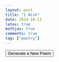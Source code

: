 ```yaml
---
layout: post
title: "I Wish"
date: 2024-10-11
latex: true
mathjax: true
comments: true
tag: ["poetry"]
---
```


<html>
  <div id="poem-container">
    <p id="poem"></p>
  </div>

  <button id="generate-poem-button">Generate a New Poem</button>

  <script>
    // Create a script tag for RiTa.js
    const ritaScript = document.createElement('script');
    ritaScript.src = "https://unpkg.com/rita@3.1.3/dist/rita.min.js";

    // Once RiTa.js is fully loaded, initialize the poem generation
    ritaScript.onload = function () {
      // Now that RiTa is loaded, attach the event listener
      document.getElementById('generate-poem-button').onclick = generatePoem;

      // Optionally generate the first poem on page load
      generatePoem();
    };

    document.head.appendChild(ritaScript); // Load RiTa.js

    function generatePoem() {
      // const poemLines = [];

      // for (let i = 0; i < 4; i++) {
      //   const subject = RiTa.randomWord({ pos: "nn" });
      //   const verb = RiTa.randomWord({ pos: "vb" });
      //   const adjective = RiTa.randomWord({ pos: "jj" });
      //   const object = RiTa.randomWord({ pos: "nn" });

      //   const line = `${subject} ${verb} a ${adjective} ${object}.`;
      //   poemLines.push(line);
      // }

      // document.getElementById('poem').innerHTML = poemLines.join('<br>');

      const emotions = [
        "happiness",
        "sadness",
        "anger",
        "fear",
        "surprise",
        "disgust",
        "joy",
        "envy",
        "jealousy",
        "anxiety",
        "grief",
        "contentment",
        "loneliness",
        "love",
        "hatred",
        "hope",
        "despair",
        "guilt",
        "shame",
        "pride",
        "embarrassment",
        "frustration",
        "confusion",
        "relief",
        "boredom",
        "curiosity",
        "compassion",
        "admiration",
        "nostalgia",
        "regret",
        "inspiration",
        "disappointment",
        "trust",
        "betrayal",
        "anticipation",
        "excitement",
        "apathy",
        "indifference",
        "courage",
        "panic",
        "euphoria",
        "serenity",
        "humiliation",
        "doubt",
        "sympathy",
        "gratitude",
        "arousal",
        "longing",
        "resentment",
        "melancholy",
        "triumph",
        "vulnerability",
        "vindication",
        "elation",
        "discomfort",
        "shock",
        "amusement",
        "awe",
        "contempt",
        "fascination",
        "tenderness",
        "irritation",
        "satisfaction",
        "yearning",
        "trepidation",
        "optimism",
        "pessimism",
        "suspicion",
        "bewilderment",
        "infatuation",
        "resentment",
        "exasperation",
        "agitation",
        "revulsion",
        "mortification",
        "remorse",
        "compunction",
        "zeal",
        "passion",
        "perplexity",
        "misery",
        "bewilderment",
        "enthusiasm",
        "devotion"
      ];

      //aonesyllableemotions = emotions.filter(e => RiTa.syllables("extreme").split(RiTa.SYLLABLE_BOUNDARY).length ==1)
      const onesyllableemotions = [
        "joy",
        "grief",
        "love",
        "hate",
        "pride",
        "shame",
        "fear",
        "guilt",
        "hope",
        "scorn",
        "rage",
        "dread",
        "bliss",
        "doubt",
        "calm",
        "glum",
        "shock",
        "zeal",
        "spite",
        "hurt"
      ];

      let rules = {
        start: "$stanza1 <br><br> $stanza2 <br><br> $stanza3",
        stanza1: "$line1; <br> $line2.",
        stanza2: "$line3; <br> $line4.",
        stanza3: "$line5; <br> $line6.",
        line5: "$eventually, I $hope we'd come to you, there could be no other $way",
        eventually: "Eventually | One day | Someday | In time | Soon enough",
        way: "end | way | finale | fear | intention | certainty | discovery | recollection | intent | allowance | possibility |gift | grace | happiness | offer",
        hope: "hope | believe | wish | wished | beleived | hoped | feared | fear | know | knew", 
        line6: "We'd $sit a little $longer then, $three $endthing in the end",
        three: "three | all | together | our | my | your | uncertain | discovered | sacred",
        sit: "cheer | rest | sit | stay | drift",
        longer: "longer | safer | calmer | shorter", 
        endthing: "somethings | nothings | disapointments | heroes | poets | priestesses | cyborgs | goddesses", 
        line3: "I'd $do the $moon3 to say \"$hello\", or $give a $little $gift",
        line4: "We'd $float along together then, to $seek the $coming $day",
        coming: "arriving | impending | coming | uncertain | tenuous | cheery | potent | sacred | scary | fearful | ", 
        float: "charge | fly | float | glide | swim | sail | trudge | dart | seek | feel | live", 
        seek: "seek | discover | search out | flee | greet | forget | feel" , 
        day: "day | night | year | moment | instant | lifetime | wealth | confrontation | reckoning | deliverance | answers",
        do: "fly up to | wave to | conspire with | inspire | wink at | flirt with | examine | discover",
        give: "offer | give | share | present | prescribe | delight in | provide",
        little: "little | silly | tiny | wistful | cheery | restful | fertile | baleful | sacred | teary | stately | patient", 
        gift: "gift | stare | wink | cheer | color | sigh | jump",
        hello: "hello | goodbye | adieu | I know | of course | for sure | which way? | why's that? | what for? | who did? | why me? | why you? | who's that?",
        line1: "I wish the $wish1 and the $wish2",
        wish1: "$moon $made $onesylemotion",
        wish2: "$moon $shortmade $emotion",
        moon: "moon was | stars were | sky was | sun was | clouds were | rain was | wind was",
        moon2: "moon | stars | sky | sun | clouds | rain | wind | ocean | waves | trees | rivers | flowers | sea | mountains",
        moon3: "moon | stars | sky | sun | clouds | rain | wind | ocean | waves | trees | rivers | flowers | sea | mountains",
        moon4: "moon | stars | sky | sun | clouds | rain | wind |ocean | waves | trees | rivers | flowers | sea | mountains",
        made: "made of | filled with | built from",
        shortmade: "of | from | just | all | for | ",
        emotion: emotions.join(" | "),
        onesylemotion: onesyllableemotions.join(" | "), 
        line2: "Then, $when I $raised my $eyes, I'd $know the $emotion of the $moon2",
        when: "when | if | as | while | after",
        raised: "raised | opened | closed | turned",
        know: "know | feel | sense | understand | see",
        eyes: "eyes | heart | mind | soul | head",
      };

      document.getElementById('poem').innerHTML = RiTa.grammar(rules).expand();

    }
  </script>
</html>

